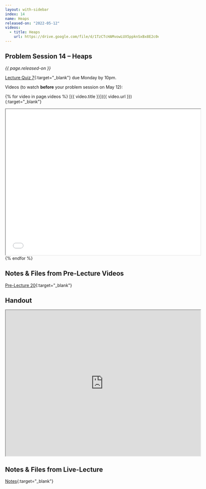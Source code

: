 ```yaml
---
layout: with-sidebar
index: 14
name: Heaps
released-on: "2022-05-12"
videos:
  - title: Heaps
    url: https://drive.google.com/file/d/1TzCTcHAMvowLUX5ppknSxBx8E2c0emJ3
---
```


## Problem Session 14 – Heaps	

_{{ page.released-on }}_  

[Lecture Quiz 7](https://www.gradescope.com/courses/381276/assignments/2016189/){:target="_blank"} due Monday by 10pm.

Videos (to watch **before** your problem session on May 12):

{% for video in page.videos %}
[{{ video.title }}]({{ video.url }}){:target="_blank"}

<iframe src="{{ video.url }}/preview" width="640" height="480" allow="autoplay"></iframe>
{% endfor %}

## Notes & Files from Pre-Lecture Videos

[Pre-Lecture 20](https://github.com/ucsd-cse12-sp22/ucsd-cse12-sp22.github.io/tree/main/_pre-lectures/lecture-20){:target="_blank"}

## Handout

<iframe src="https://drive.google.com/file/d/1kZtO4OZAwU09FwItA_FrZP9f01qrzVce/preview" width="640" height="480" allow="autoplay"></iframe>

## Notes & Files from Live-Lecture

[Notes](https://github.com/ucsd-cse12-sp22/ucsd-cse12-sp22.github.io/tree/main/_lectures/lecture-14){:target="_blank"}

